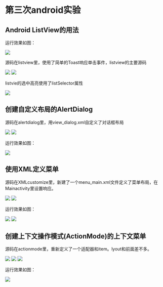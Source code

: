 # 第三次android实验

## Android ListView的用法

  运行效果如图：

![](https://github.com/yuheng0001/androidUI/blob/master/SimpleAdapte1.png)

源码在listview里，使用了简单的Toast响应单击事件，listview的主要源码

![](https://github.com/yuheng0001/androidUI/blob/master/listview-item.png)
![](https://github.com/yuheng0001/androidUI/blob/master/listview-mainactivity.png)

listvie的选中高亮使用了listSelector属性

![](https://github.com/yuheng0001/androidUI/blob/master/listview-activity-main.png)

## 创建自定义布局的AlertDialog

源码在alertdialog里，用view_dialog.xml自定义了对话框布局

![](https://github.com/yuheng0001/androidUI/blob/master/view-dialog.png)
![](https://github.com/yuheng0001/androidUI/blob/master/dialog-mainactivity.png)

运行效果如图：

![](https://github.com/yuheng0001/androidUI/blob/master/AlertDialog.png)

## 使用XML定义菜单

源码在XMLcustomize里，新建了一个menu_main.xml文件定义了菜单布局，在Mainactivity里设置响应。

![](https://github.com/yuheng0001/androidUI/blob/master/XMLmenu-main.png)
![](https://github.com/yuheng0001/androidUI/blob/master/XMLmenu-mainactivity.png)

运行效果如图：

![](https://github.com/yuheng0001/androidUI/blob/master/XMLcustomize.png)
![](https://github.com/yuheng0001/androidUI/blob/master/XMLcustomize2.png)

## 创建上下文操作模式(ActionMode)的上下文菜单

源码在actionmode里，重新定义了一个适配器和item。lyout和前面差不多。

![](https://github.com/yuheng0001/androidUI/blob/master/actionmode-java-MyContactAdapter.png)
![](https://github.com/yuheng0001/androidUI/blob/master/actionmode-java-item.png)
![](https://github.com/yuheng0001/androidUI/blob/master/actionmode-java-mainactivity.png)

运行效果如图：

![](https://github.com/yuheng0001/androidUI/blob/master/ActionMode1.png)
